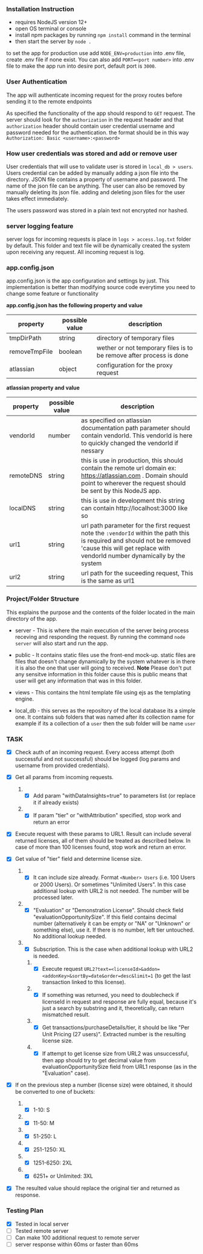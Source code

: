 ### Installation Instruction

- requires NodeJS version 12+
- open OS terminal or console
- install npm packages by running `npm install` command in the terminal
- then start the server by `node .`

to set the app for production use add `NODE_ENV=production` into .env file, create .env file if none exist. You can also add `PORT=<port number>` into .env file to make the app run into desire port, default port is `3000`.

### User Authentication

The app will authenticate incoming request for the proxy routes before sending it to the remote endpoints

As specified the functionality of the app should respond to `GET` request. The server should look for the `authorization` in the request header and that `authorization` header should contain user credential username and password needed for the authentication. the format should be in this way `Authorization: Basic <username>:<password>`

### How user credentials was stored and add or remove user

User credentials that will use to validate user is stored in `local_db > users`. Users credential can be added by manually adding a json file into the directory. JSON file contains a property of username and password. The name of the json file can be anything. The user can also be removed by manually deleting its json file. adding and deleting json files for the user takes effect immediately.

The users password was stored in a plain text not encrypted nor hashed.

### server logging feature

server logs for incoming requests is place in `logs > access.log.txt` folder by default. This folder and text file will be dynamically created the system upon receiving any request. All incoming request is log.

### app.config.json

app.config.json is the app configuration and settings by just. This implementation is better than modifying source code everytime you need to change some feature or functionality

**app.config.json has the following property and value**

| property      | possible value | description                                                         |
| ------------- | -------------- | ------------------------------------------------------------------- |
| tmpDirPath    | string         | directory of temporary files                                        |
| removeTmpFile | boolean        | wether or not temporary files is to be remove after process is done |
| atlassian     | object         | configuration for the proxy request                                 |

**atlassian property and value**

| property  | possible value | description                                                                                                                                                                                          |
| --------- | -------------- | ---------------------------------------------------------------------------------------------------------------------------------------------------------------------------------------------------- |
| vendorId  | number         | as specified on atlassian documentation path parameter should contain vendorId. This vendorId is here to quickly changed the vendorId if nessary                                                     |
| remoteDNS | string         | this is use in production, this should contain the remote url domain ex: https://atlassian.com . Domain should point to wherever the request should be sent by this NodeJS app.                      |
| localDNS  | string         | this is use in development this string can contain http://localhost:3000 like so                                                                                                                     |
| url1      | string         | url path parameter for the first request note the `:vendorId` within the path this is required and should not be removed 'cause this will get replace with vendorId number dynamically by the system |
| url2      | string         | url path for the suceeding request, This is the same as url1                                                                                                                                         |

### Project/Folder Structure

This explains the purpose and the contents of the folder located in the main directory of the app.

- server - This is where the main execution of the server being process receving and responding the request. By running the command `node server` will also start and run the app.

- public - It contains static files use the front-end mock-up. static files are files that doesn't change dynamically by the system whatever is in there it is also the one that user will going to received. **Note** Please don't put any sensitve information in this folder cause this is public means that user will get any information that was in this folder.

- views - This contains the html template file using ejs as the templating engine.

- local_db - this serves as the repository of the local database its a simple one. It contains sub folders that was named after its collection name for example if its a collection of a `user` then the sub folder will be name `user`

### TASK

- [x] Check auth of an incoming request. Every access attempt (both successful and not successful) should be logged (log params and username from provided credentials).

- [x] Get all params from incoming requests.

  1. - [x] Add param "withDataInsights=true" to parameters list (or replace it if already exists)
  1. - [x] If param "tier" or "withAttribution" specified, stop work and return an error

- [x] Execute request with these params to URL1. Result can include several returned licenses, all of them should be treated as described below. In case of more than 100 licenses found, stop work and return an error.

- [x] Get value of "tier" field and determine license size.

  1. - [x] It can include size already. Format `<Number> Users` (i.e. 100 Users or 2000 Users). Or sometimes "Unlimited Users". In this case additional lookup with URL2 is not needed. The number will be processed later.
  1. - [x] "Evaluation" or "Demonstration License". Should check field "evaluationOpportunitySize". If this field contains decimal number (alternatively it can be empty or "NA" or "Unknown" or something else), use it. If there is no number, left tier untouched. No additional lookup needed.
  1. - [x] Subscription. This is the case when additional lookup with URL2 is needed.
     1. - [x] Execute request `URL2?text=<licenseId>&addon=<addonKey>&sortBy=date&order=desc&limit=1` (to get the last transaction linked to this license).
     1. - [x] If something was returned, you need to doublecheck if licenseId in request and response are fully equal, because it's just a search by substring and it, theoretically, can return mismatched result.
     1. - [x] Get transactions/purchaseDetails/tier, it should be like "Per Unit Pricing (27 users)". Extracted number is the resulting license size.
     1. - [x] If attempt to get license size from URL2 was unsuccessful, then app should try to get decimal value from evaluationOpportunitySize field from URL1 response (as in the "Evaluation" case).

- [x] If on the previous step a number (license size) were obtained, it should be converted to one of buckets:

  1. - [x] 1-10: S
  1. - [x] 11-50: M
  1. - [x] 51-250: L
  1. - [x] 251-1250: XL
  1. - [x] 1251-6250: 2XL
  1. - [x] 6251+ or Unlimited: 3XL

- [x] The resulted value should replace the original tier and returned as response.

### Testing Plan

- [x] Tested in local server
- [ ] Tested remote server
- [ ] Can make 100 additional request to remote server
- [ ] server response within 60ms or faster than 60ms

